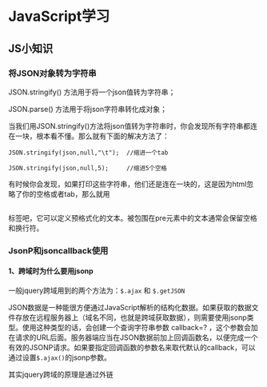 # JavaScript学习

## JS小知识

### 将JSON对象转为字符串

JSON.stringify() 方法用于将一个json值转为字符串；

JSON.parse() 方法用于将json字符串转化成对象；

当我们用JSON.stringify()方法将json值转为字符串时，你会发现所有字符串都连在一块，根本看不懂。那么就有下面的解决方法了：

    JSON.stringify(json,null,"\t");  //缩进一个tab
    
    JSON.stringify(json,null,5);     //缩进5个空格

有时候你会发现，如果打印这些字符串，他们还是连在一块的，这是因为html忽略了你的空格或者tab，那么就用<pre></pre>标签吧，它可以定义预格式化的文本。被包围在pre元素中的文本通常会保留空格和换行符。

### JsonP和jsoncallback使用

#### 1、跨域时为什么要用jsonp

一般jquery跨域用到的两个方法为：`$.ajax` 和 `$.getJSON`

JSON数据是一种能很方便通过JavaScript解析的结构化数据。如果获取的数据文件存放在远程服务器上（域名不同，也就是跨域获取数据），则需要使用jsonp类型。使用这种类型的话，会创建一个查询字符串参数 callback=? ，这个参数会加在请求的URL后面。服务器端应当在JSON数据前加上回调函数名，以便完成一个有效的JSONP请求。如果要指定回调函数的参数名来取代默认的callback，可以通过设置`$.ajax()`的jsonp参数。

其实jquery跨域的原理是通过外链 <script>  来实现的,然后在通过回调函数加上回调函数的参数来实现真正的跨域。 

Jquery 在每次跨域发送请求时都会有callback这个参数，其实这个参数的值就是回调函数名称，所以，服务器端在发送json数据时，应该把这个参数放到前面，这个参数的值往往是随机生成的，如：jsonp1294734708682，同时也可以通过 $.ajax 方法设置 jsonpcallback 方法的名称。明白了原理后，服务器端应该这样发送数据：

```java
string message = "jsonp1294734708682({\"userid\":0,\"username\":\"null\"})";
```

#### 2、怎么返回jsonp格式的数据

所以服务端在返回数据的时候，应该返回jsonp格式的数据，怎么封装呢？

```java
// 返回数据调用getJsonP函数进行封装，请求参数加上callback
public String getMethodList(@RequestParam(value = "callback", required = false) String callback) 
{
    return JsonpResponseUtils.getJsonP(JSONObject.toJSONString(ImageAlgoMethodEnum.getMethodList()), callback);
}

// getJsonP函数的实现
public class JsonpResponseUtils {

    /**
     * 转化为JsonP的格式
     * @param jsonStr
     * @param callback
     * @return
     */
    public static String getJsonP(String jsonStr, String callback) {
        return  callback + "(" +  jsonStr + ")";
    }
}
```

#### 3、callback是什么

CALLBACK，即回调函数，是一个通过[函数指针](https://baike.baidu.com/item/函数指针/2674905)调用的函数。如果你把函数的[指针](https://baike.baidu.com/item/指针/2878304)（地址）作为[参数传递](https://baike.baidu.com/item/参数传递/9019335)给另一个函数，当这个指针被用为调用它所指向的函数时，我们就说这是回调函数。回调函数不是由该函数的实现方直接调用，而是在特定的事件或条件发生时由另外的一方调用的，用于对该事件或条件进行响应。

**实现的机制**

[1]定义一个回调函数；

[2]提供函数实现的一方在初始化的时候，将回调函数的函数[指针](https://baike.baidu.com/item/指针)注册给调用者；

[3]当特定的事件或条件发生的时候，调用者使用[函数指针](https://baike.baidu.com/item/函数指针)调用回调函数对事件进行处理。